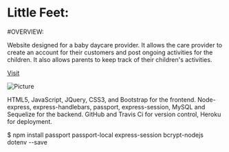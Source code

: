 # Little Feet:

#OVERVIEW:

Website designed for a baby daycare provider. It allows the care provider to create an account for their customers and post ongoing activities for the children. It also allows parents to keep track of their children's activities.

[Visit](https://little-feet.herokuapp.com/)

![Picture](https://atom1er.github.io/thomas-portfolio/assets/images/little%20feet.PNG)





HTML5, JavaScript, JQuery, CSS3, and Bootstrap for the frontend. Node-express, express-handlebars, passport, express-session, MySQL and Sequelize for the backend. 
GitHub and Travis Ci for version control, Heroku for deployment.

$ npm install passport passport-local express-session bcrypt-nodejs dotenv --save